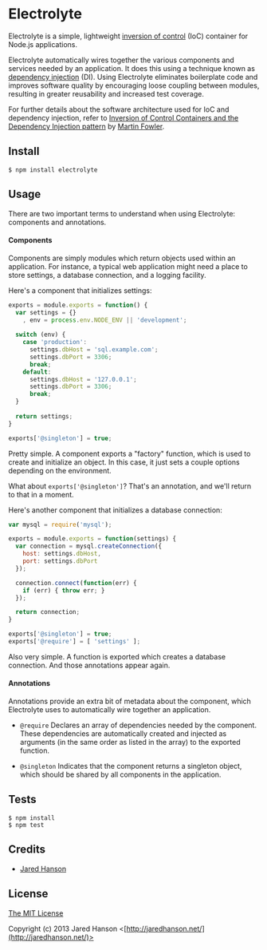 # Electrolyte


Electrolyte is a simple, lightweight [inversion of control](http://en.wikipedia.org/wiki/Inversion_of_control)
(IoC) container for Node.js applications.

Electrolyte automatically wires together the various components and services
needed by an application.  It does this using a technique known as
[dependency injection](http://en.wikipedia.org/wiki/Dependency_injection) (DI).
Using Electrolyte eliminates boilerplate code and improves software quality by
encouraging loose coupling between modules, resulting in greater reusability and
increased test coverage.

For further details about the software architecture used for IoC and dependency
injection, refer to [Inversion of Control Containers and the Dependency Injection pattern](http://martinfowler.com/articles/injection.html)
by [Martin Fowler](http://martinfowler.com/). 

## Install

    $ npm install electrolyte

## Usage

There are two important terms to understand when using Electrolyte:
components and annotations.

#### Components

Components are simply modules which return objects used within an application.
For instance, a typical web application might need a place to store settings, a
database connection, and a logging facility.

Here's a component that initializes settings:

```javascript
exports = module.exports = function() {
  var settings = {}
    , env = process.env.NODE_ENV || 'development';
  
  switch (env) {
    case 'production':
      settings.dbHost = 'sql.example.com';
      settings.dbPort = 3306;
      break;
    default:
      settings.dbHost = '127.0.0.1';
      settings.dbPort = 3306;
      break;
  }
  
  return settings;
}

exports['@singleton'] = true;
```

Pretty simple.  A component exports a "factory" function, which is used to
create and initialize an object.  In this case, it just sets a couple options
depending on the environment.

What about `exports['@singleton']`?  That's an annotation, and we'll return to
that in a moment.


Here's another component that initializes a database connection:

```javascript
var mysql = require('mysql');

exports = module.exports = function(settings) {
  var connection = mysql.createConnection({
    host: settings.dbHost,
    port: settings.dbPort
  });

  connection.connect(function(err) {
    if (err) { throw err; }
  });

  return connection;
}

exports['@singleton'] = true;
exports['@require'] = [ 'settings' ];
```

Also very simple.  A function is exported which creates a database connection.
And those annotations appear again.

#### Annotations

Annotations provide an extra bit of metadata about the component, which
Electrolyte uses to automatically wire together an application.

- `@require`  Declares an array of dependencies needed by the component.  These
   dependencies are automatically created and injected as arguments (in the same
   order as listed in the array) to the exported function.

- `@singleton`  Indicates that the component returns a singleton object, which
  should be shared by all components in the application.

## Tests

    $ npm install
    $ npm test

## Credits

  - [Jared Hanson](http://github.com/jaredhanson)

## License

[The MIT License](http://opensource.org/licenses/MIT)

Copyright (c) 2013 Jared Hanson <[http://jaredhanson.net/](http://jaredhanson.net/)>
